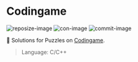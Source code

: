 # Codingame

![reposize-image] ![con-image] ![commit-image]

:bookmark_tabs: Solutions for Puzzles on [Codingame](https://www.codingame.com/).

> Language: C/C++

[reposize-image]: https://img.shields.io/github/repo-size/buiquangbao/codingame?label=Repo%20size&style=flat-square
[con-image]: https://img.shields.io/github/contributors/buiquangbao/codingame?color=blue&label=Contributor%28s%29&style=flat-square
[commit-image]: https://img.shields.io/github/last-commit/buiquangbao/codingame?label=Last%20commit&style=flat-square
